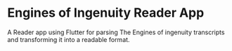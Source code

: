 # Engines of Ingenuity Reader App

A Reader app using Flutter for parsing The Engines of ingenuity transcripts and transforming it into a readable format.
